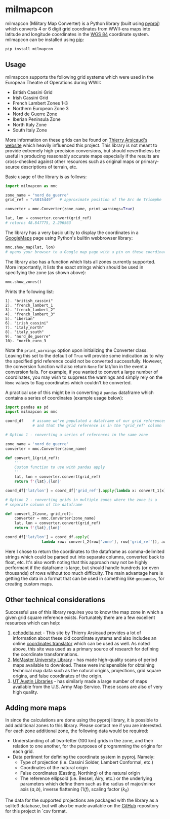 # milmapcon

milmapcon (Military Map Converter) is a Python library (built using [pyproj](https://pyproj4.github.io/pyproj/stable/index.html)) which converts 4 or 6 digit grid coordinates from WWII-era maps into latitude and longitude coordinates in the [WGS 84](https://en.wikipedia.org/wiki/World_Geodetic_System) coordinate system. milmapcon can be installed using [pip](https://pip.pypa.io/en/stable/):

```bash
pip install milmapcon
```
## Usage
milmapcon supports the following grid systems which were used in the European Theatre of Operations during WWII:

* British Cassini Grid
* Irish Cassini Grid
* French Lambert Zones 1-3
* Northern European Zone 3
* Nord de Guerre Zone
* Iberian Peninsula Zone
* North Italy Zone
* South Italy Zone

More information on these grids can be found on [Thierry Arsicaud's website](https://www.echodelta.net/mbs/eng-overview.php) which heavily influenced this project. This library is not meant to provide extremely high-precision conversions, but should nevertheless be useful in producing reasonably accurate maps especially if the results are cross-checked against other resources such as original maps or primary-source descriptions of terrain, etc.

Basic usage of the library is as follows:

```python
import milmapcon as mmc

zone_name = "nord_de_guerre"
grid_ref = "vS015449"   # approximate position of the Arc de Triomphe

converter = mmc.Converter(zone_name, print_warnings=True)

lat, lon = converter.convert(grid_ref)
# returns 48.847775, 2.296563
```
The library has a very basic utilty to display the coordinates in a [GoogleMaps](https://google.com/maps/search/?api=1&query=48.8747757375431,2.2965631977684913) page using Python's builtin webbrowser library:
```python
mmc.show_map(lat, lon)
# opens your browser to a Google map page with a pin on these coordinates
```
The library also has a function which lists all zones currently supported. More importantly, it lists the exact strings which should be used in specifying the zone (as shown above):
```python
mmc.show_zones()
```

Prints the following list:
>
    1). "british_cassini"
    2). "french_lambert_1
    3). "french_lambert_2"
    4). "french_lambert_3"
    5). "iberian"
    6). "irish_cassini"
    7). "italy_north"
    8). "italy_south"
    9). "nord_de_guerre"
    10). "north_euro_3
>

Note the `print_warnings` option upon initializing the Converter class. Leaving this set to the default of `True` will provide some indication as to why the specified grid reference could not be converted successfully. However, the conversion function will also return `None` for lat/lon in the event a conversion fails. For example, if you wanted to convert a large number of coordinates, you may wish to suppress the warnings and simply rely on the `None` values to flag coordinates which couldn't be converted.

A practical use of this might be in converting a `pandas` dataframe which contains a series of coordinates (example usage below): 

```python
import pandas as pd
import milmapcon as mmc

coord_df    # assume we've populated a dataframe of our grid references
            # and that the grid reference is in the "grid_ref" column

# Option 1 - converting a series of references in the same zone

zone_name = 'nord_de_guerre'
converter = mmc.Converter(zone_name)

def convert_1(grid_ref):
    '''
    Custom function to use with pandas apply
    '''
    lat, lon = converter.convert(grid_ref)
    return f'{lat},{lon}'

coord_df['lat/lon'] = coord_df['grid_ref'].apply(lambda x: convert_1(x))

# Option 2 - converting grids in multiple zones where the zone is a
# separate column of the dataframe

def convert_2(zone, grid_ref):
    converter = mmc.Converter(zone_name)
    lat, lon = converter.convert(grid_ref)
    return f'{lat},{lon}'

coord_df['lat/lon'] = coord_df.apply(
                lambda row: convert_2(row['zone'], row['grid_ref']), axis=1)
```
Here I chose to return the coordinates to the dataframe as comma-delimited strings which could be parsed out into separate columns, converted back to float, etc. It's also worth noting that this approach may not be highly performant if the dataframe is large, but should handle hundreds (or even thousands) of rows without too much difficulty. The main advantage here is getting the data in a format that can be used in something like `geopandas`, for creating custom maps.

## Other technical considerations

Successful use of this library requires you to know the map zone in which a given grid square reference exists. Fortunately there are a few excellent resources which can help:

1.  [echodelta.net](https://www.echodelta.net/mbs/eng-overview.php) - This site by Thierry Arsicaud provides a lot of information about these old coordinate systems and also includes an online [coordinates translator](https://www.echodelta.net/mbs/eng-translator.php) which can be used as well. As noted above, this site was used as a primary source of research for defining the coordinate transformations.
2. [McMaster University Library](https://library.mcmaster.ca/wwii-topographic-map-series#tab-wwii-topographic-map-series) - has made high-quality scans of period maps available to download. These were indispensible for obtaining technical map data such as the natural origins, projections, grid square origins, and false coordinates of the origin.
3. [UT Austin Libraries](https://maps.lib.utexas.edu/maps/ams/) - has similarly made a large number of maps available from the U.S. Army Map Service. These scans are also of very high quality.

## Adding more maps

In since the calculations are done using the pyproj library, it is possible to add additional zones to this library. Please contact me if you are interested. For each zone additional zone, the following data would be required:
* Understanding of all two-letter (100 km) grids in the zone, and their relation to one another, for the purposes of programming the origins for each grid.
* Data pertinent for defining the coordinate system in pyproj. Namely:
    * Type of projection (i.e. Cassini Solder, Lambert Conformal, etc.)
    * Coordinates of the natural origin
    * False coordinates (Easting, Northing) of the natural origin
    * The reference ellipsoid (i.e. Bessel, Airy, etc.) or the underlying parameters which define them such as the radius of major/minor axis ($a, b$), inverse flattening ($1/f$), scaling factor ($k_0$)

The data for the supported projections are packaged with the library as a sqlite3 database, but will also be made available on the [GitHub](https://github.com/mkershis/milmapcon) repository for this project in `csv format.